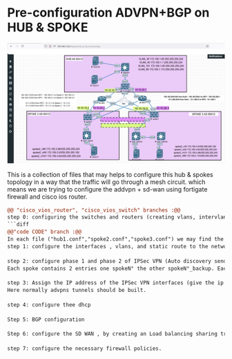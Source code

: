 # Pre-configuration ADVPN+BGP on HUB & SPOKE


![topology_single_dual_homed_hub_and_spoke](https://github.com/miunina/Hub-Spoke_fullMesh/blob/miunina-patch-1/topology_single_dual_homed_hub_and_spoke.png)


This is a collection of files that may helps to configure this hub & spokes topology in a way that the traffic will go through a mesh circuit. which means we are trying to configure the addvpn + sd-wan using fortigate firewall and cisco ios router.
```diff
@@ "cisco_vios_router", "cisco_vios_switch" branches :@@
step 0: configuring the switches and routers (creating vlans, intervlans, enabling dhcp...).
```diff
@@"code CODE" branch :@@
In each file ("hub1.conf","spoke2.conf","spoke3.conf") we may find the necessary configuration which could be denoted and organized in steps as below: 
step 1: configure the interfaces , vlans, and static route to the networks connected to the IPSs

step 2: configure phase 1 and phase 2 of IPSec VPN (Auto discovery sender enable) of Hub 1 (on 1 single fortigate) and the 2 spokes of the topology.
Each spoke contains 2 entries one spokeN° the other spokeN°_backup. Each must have a remote gateway. 

step 3: Assign the IP address of the IPSec VPN interfaces (give the ip and remote-ip of the advpn_Hub and the spokeN° and spokeN°_backup).
Here normally advpns tunnels should be built.

step 4: configure thee dhcp

Step 5: BGP configuration

Step 6: configure the SD WAN , by creating an Load balancing sharing traffic among interfaces is based on SLA target.

step 7: configure the necessary firewall policies.
